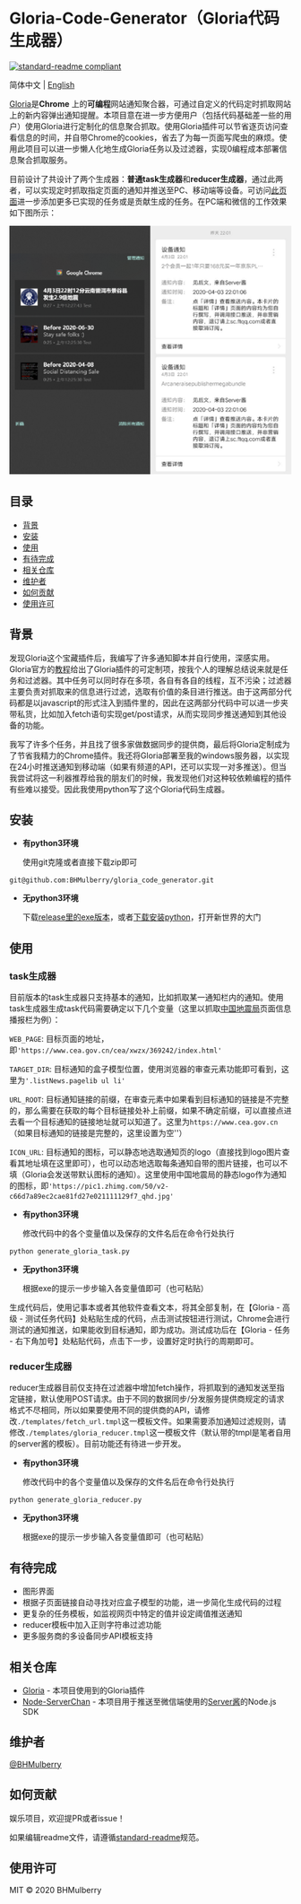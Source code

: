 # Gloria-Code-Generator（Gloria代码生成器）

[![standard-readme compliant](https://img.shields.io/badge/standard--readme-OK-green.svg?style=flat-square)](https://github.com/RichardLitt/standard-readme)

简体中文 | [English](./README_EN.md) 

[Gloria](gloria.pub)是**Chrome** 上的**可编程**网站通知聚合器，可通过自定义的代码定时抓取网站上的新内容弹出通知提醒。本项目意在进一步方便用户（包括代码基础差一些的用户）使用Gloria进行定制化的信息聚合抓取。使用Gloria插件可以节省逐页访问查看信息的时间，并自带Chrome的cookies，省去了为每一页面写爬虫的麻烦。使用此项目可以进一步懒人化地生成Gloria任务以及过滤器，实现0编程成本部署信息聚合抓取服务。

目前设计了共设计了两个生成器：**普通task生成器**和**reducer生成器**，通过此两者，可以实现定时抓取指定页面的通知并推送至PC、移动端等设备。可访问[此页面](https://gloria.pub/tasks)进一步添加更多已实现的任务或是贡献生成的任务。在PC端和微信的工作效果如下图所示：

![pc_and_weixin](./imgs/pc_and_weixin.png)

## 目录

- [背景](#背景)
- [安装](#安装)
- [使用](#使用)
- [有待完成](#有待完成)
- [相关仓库](#相关仓库)
- [维护者](#维护者)
- [如何贡献](#如何贡献)
- [使用许可](#使用许可)

## 背景

发现Gloria这个宝藏插件后，我编写了许多通知脚本并自行使用，深感实用。Gloria官方的[教程](http://docs.gloria.pub/)给出了Gloria插件的可定制项，按我个人的理解总结说来就是任务和过滤器。其中任务可以同时存在多项，各自有各自的线程，互不污染；过滤器主要负责对抓取来的信息进行过滤，选取有价值的条目进行推送。由于这两部分代码都是以javascript的形式注入到插件里的，因此在这两部分代码中可以进一步夹带私货，比如加入fetch语句实现get/post请求，从而实现同步推送通知到其他设备的功能。

我写了许多个任务，并且找了很多家做数据同步的提供商，最后将Gloria定制成为了节省我精力的Chrome插件。我还将Gloria部署至我的windows服务器，以实现在24小时推送通知到移动端（如果有频道的API，还可以实现一对多推送）。但当我尝试将这一利器推荐给我的朋友们的时候，我发现他们对这种较依赖编程的插件有些难以接受。因此我使用python写了这个Gloria代码生成器。

## 安装

* **有python3环境**

  使用git克隆或者直接下载zip即可

```
git@github.com:BHMulberry/gloria_code_generator.git
```

* **无python3环境**

  下载[release里的exe版本](https://github.com/BHMulberry/gloria_code_generator/releases)，或者[下载安装python](https://www.python.org/)，打开新世界的大门

## 使用

### task生成器

目前版本的task生成器只支持基本的通知，比如抓取某一通知栏内的通知。使用task生成器生成task代码需要确定以下几个变量（这里以抓取[中国地震局](https://www.cea.gov.cn/cea/xwzx/369242/index.html)页面信息播报栏为例）：

`WEB_PAGE`: 目标页面的地址，即`'https://www.cea.gov.cn/cea/xwzx/369242/index.html'`

`TARGET_DIR`: 目标通知的盒子模型位置，使用浏览器的审查元素功能即可看到，这里为`'.listNews.pagelib ul li'`

`URL_ROOT`: 目标通知链接的前缀，在审查元素中如果看到目标通知的链接是不完整的，那么需要在获取的每个目标链接处补上前缀，如果不确定前缀，可以直接点进去看一个目标通知的链接地址就可以知道了。这里为`https://www.cea.gov.cn`（如果目标通知的链接是完整的，这里设置为空''）

`ICON_URL`: 目标通知的图标，可以静态地选取通知页的logo（直接找到logo图片查看其地址填在这里即可），也可以动态地选取每条通知自带的图片链接，也可以不填（Gloria会发送带默认图标的通知）。这里使用中国地震局的静态logo作为通知的图标，即`'https://pic1.zhimg.com/50/v2-c66d7a89ec2cae81fd27e021111129f7_qhd.jpg'`

* **有python3环境**

  修改代码中的各个变量值以及保存的文件名后在命令行处执行

```
python generate_gloria_task.py
```

* **无python3环境**

  根据exe的提示一步步输入各变量值即可（也可粘贴）

生成代码后，使用记事本或者其他软件查看文本，将其全部复制，在【Gloria - 高级 - 测试任务代码】处粘贴生成的代码，点击测试按钮进行测试，Chrome会进行测试的通知推送，如果能收到目标通知，即为成功。测试成功后在【Gloria - 任务 - 右下角加号】处粘贴代码，点击下一步，设置好定时执行的周期即可。

### reducer生成器

reducer生成器目前仅支持在过滤器中增加fetch操作，将抓取到的通知发送至指定链接，默认使用POST请求。由于不同的数据同步/分发服务提供商规定的请求格式不尽相同，所以如果要使用不同的提供商的API，请修改`./templates/fetch_url.tmpl`这一模板文件。如果需要添加通知过滤规则，请修改`./templates/gloria_reducer.tmpl`这一模板文件（默认带的tmpl是笔者自用的server酱的模板）。目前功能还有待进一步开发。

* **有python3环境**

  修改代码中的各个变量值以及保存的文件名后在命令行处执行

```
python generate_gloria_reducer.py
```

* **无python3环境**

  根据exe的提示一步步输入各变量值即可（也可粘贴）

## 有待完成

* 图形界面
* 根据子页面链接自动寻找对应盒子模型的功能，进一步简化生成代码的过程
* 更复杂的任务模板，如监视网页中特定的值并设定阈值推送通知
* reducer模板中加入正则字符串过滤功能
* 更多服务商的多设备同步API模板支持

## 相关仓库

* [Gloria](https://github.com/BlackGlory/Gloria/) - 本项目使用到的Gloria插件
* [Node-ServerChan](https://github.com/xfoxfu/node-ServerChan) - 本项目用于推送至微信端使用的[Server酱](http://sc.ftqq.com)的Node.js SDK

## 维护者

[@BHMulberry](https://github.com/BHMulberry)

## 如何贡献

娱乐项目，欢迎提PR或者issue！

如果编辑readme文件，请遵循[standard-readme](https://github.com/RichardLitt/standard-readme)规范。

## 使用许可

MIT © 2020 BHMulberry
